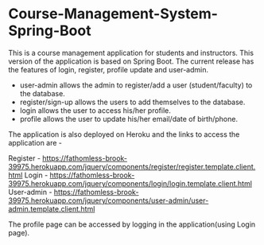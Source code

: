 # Course-Management-System-Spring-Boot

This is a course management application for students and instructors. This version of the application is based on Spring Boot. The current release has the features of login, register, profile update and user-admin.

- user-admin allows the admin to register/add a user (student/faculty) to the database.
- register/sign-up allows the users to add themselves to the database.
- login allows the user to access his/her profile.
- profile allows the user to update his/her email/date of birth/phone.

The application is also deployed on Heroku and the links to access the application are - 

Register - https://fathomless-brook-39975.herokuapp.com/jquery/components/register/register.template.client.html
Login - https://fathomless-brook-39975.herokuapp.com/jquery/components/login/login.template.client.html
User-admin - https://fathomless-brook-39975.herokuapp.com/jquery/components/user-admin/user-admin.template.client.html

The profile page can be accessed by logging in the application(using Login page). 
